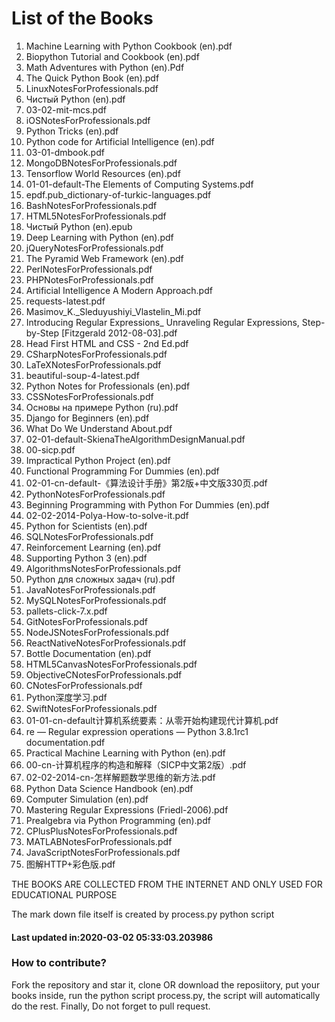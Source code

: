 # List of the Books
1. Machine Learning with Python Cookbook (en).pdf
2. Biopython Tutorial and Cookbook (en).pdf
3. Math Adventures with Python (en).Pdf
4. The Quick Python Book (en).pdf
5. LinuxNotesForProfessionals.pdf
6. Чистый Python (en).pdf
7. 03-02-mit-mcs.pdf
8. iOSNotesForProfessionals.pdf
9. Python Tricks (en).pdf
10. Python code for Artificial Intelligence (en).pdf
11. 03-01-dmbook.pdf
12. MongoDBNotesForProfessionals.pdf
13. Tensorflow World Resources (en).pdf
14. 01-01-default-The Elements of Computing Systems.pdf
15. epdf.pub_dictionary-of-turkic-languages.pdf
16. BashNotesForProfessionals.pdf
17. HTML5NotesForProfessionals.pdf
18. Чистый Python (en).epub
19. Deep Learning with Python (en).pdf
20. jQueryNotesForProfessionals.pdf
21. The Pyramid Web Framework (en).pdf
22. PerlNotesForProfessionals.pdf
23. PHPNotesForProfessionals.pdf
24. Artificial Intelligence A Modern Approach.pdf
25. requests-latest.pdf
26. Masimov_K._Sleduyushiyi_Vlastelin_Mi.pdf
27. Introducing Regular Expressions_ Unraveling Regular Expressions, Step-by-Step [Fitzgerald 2012-08-03].pdf
28. Head First HTML and CSS - 2nd Ed.pdf
29. CSharpNotesForProfessionals.pdf
30. LaTeXNotesForProfessionals.pdf
31. beautiful-soup-4-latest.pdf
32. Python Notes for Professionals (en).pdf
33. CSSNotesForProfessionals.pdf
34. Основы на примере Python (ru).pdf
35. Django for Beginners (en).pdf
36. What Do We Understand About.pdf
37. 02-01-default-SkienaTheAlgorithmDesignManual.pdf
38. 00-sicp.pdf
39. Impractical Python Project (en).pdf
40. Functional Programming For Dummies (en).pdf
41. 02-01-cn-default-《算法设计手册》第2版+中文版330页.pdf
42. PythonNotesForProfessionals.pdf
43. Beginning Programming with Python For Dummies (en).pdf
44. 02-02-2014-Polya-How-to-solve-it.pdf
45. Python for Scientists (en).pdf
46. SQLNotesForProfessionals.pdf
47. Reinforcement Learning (en).pdf
48. Supporting Python 3 (en).pdf
49. AlgorithmsNotesForProfessionals.pdf
50. Python для сложных задач (ru).pdf
51. JavaNotesForProfessionals.pdf
52. MySQLNotesForProfessionals.pdf
53. pallets-click-7.x.pdf
54. GitNotesForProfessionals.pdf
55. NodeJSNotesForProfessionals.pdf
56. ReactNativeNotesForProfessionals.pdf
57. Bottle Documentation (en).pdf
58. HTML5CanvasNotesForProfessionals.pdf
59. ObjectiveCNotesForProfessionals.pdf
60. CNotesForProfessionals.pdf
61. Python深度学习.pdf
62. SwiftNotesForProfessionals.pdf
63. 01-01-cn-default计算机系统要素：从零开始构建现代计算机.pdf
64. re — Regular expression operations — Python 3.8.1rc1 documentation.pdf
65. Practical Machine Learning with Python (en).pdf
66. 00-cn-计算机程序的构造和解释（SICP中文第2版）.pdf
67. 02-02-2014-cn-怎样解题数学思维的新方法.pdf
68. Python Data Science Handbook (en).pdf
69. Computer Simulation (en).pdf
70. Mastering Regular Expressions (Friedl-2006).pdf
71. Prealgebra via Python Programming (en).pdf
72. CPlusPlusNotesForProfessionals.pdf
73. MATLABNotesForProfessionals.pdf
74. JavaScriptNotesForProfessionals.pdf
75. 图解HTTP+彩色版.pdf



THE BOOKS ARE COLLECTED FROM THE INTERNET AND ONLY USED FOR EDUCATIONAL PURPOSE

The mark down file itself is created by process.py python script


 #### Last updated in:2020-03-02 05:33:03.203986
### How to contribute?
Fork the repository and star it, clone OR download the reposiitory, put your books inside, run the python script process.py, the script will automatically do the rest. Finally, Do not forget to pull request.

